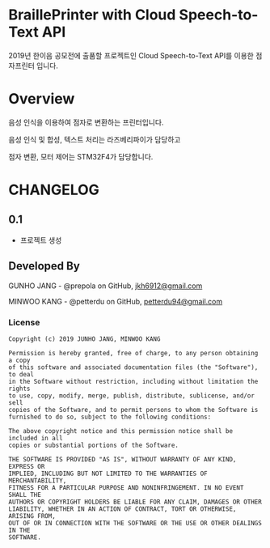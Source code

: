 # BraillePrinter with Cloud Speech-to-Text API
2019년 한이음 공모전에 출품할 프로젝트인 Cloud Speech-to-Text API를 이용한 점자프린터 입니다.

# Overview
음성 인식을 이용하여 점자로 변환하는 프린터입니다.

음성 인식 및 합성, 텍스트 처리는 라즈베리파이가 담당하고

점자 변환, 모터 제어는 STM32F4가 담당합니다.

# CHANGELOG
0.1
------
- 프로젝트 생성

## Developed By
GUNHO JANG - @prepola on GitHub, jkh6912@gmail.com

MINWOO KANG - @petterdu on GitHub, petterdu94@gmail.com

### License

```
Copyright (c) 2019 JUNHO JANG, MINWOO KANG

Permission is hereby granted, free of charge, to any person obtaining a copy
of this software and associated documentation files (the "Software"), to deal
in the Software without restriction, including without limitation the rights
to use, copy, modify, merge, publish, distribute, sublicense, and/or sell
copies of the Software, and to permit persons to whom the Software is
furnished to do so, subject to the following conditions:

The above copyright notice and this permission notice shall be included in all
copies or substantial portions of the Software.

THE SOFTWARE IS PROVIDED "AS IS", WITHOUT WARRANTY OF ANY KIND, EXPRESS OR
IMPLIED, INCLUDING BUT NOT LIMITED TO THE WARRANTIES OF MERCHANTABILITY,
FITNESS FOR A PARTICULAR PURPOSE AND NONINFRINGEMENT. IN NO EVENT SHALL THE
AUTHORS OR COPYRIGHT HOLDERS BE LIABLE FOR ANY CLAIM, DAMAGES OR OTHER
LIABILITY, WHETHER IN AN ACTION OF CONTRACT, TORT OR OTHERWISE, ARISING FROM,
OUT OF OR IN CONNECTION WITH THE SOFTWARE OR THE USE OR OTHER DEALINGS IN THE
SOFTWARE.
```
